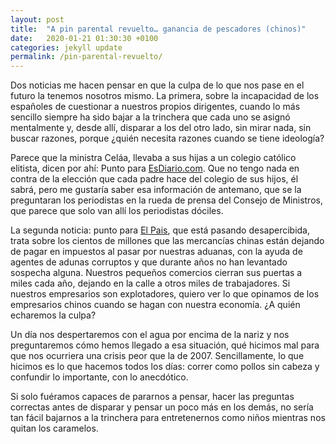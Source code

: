 ```yaml
---
layout: post
title:  "A pin parental revuelto… ganancia de pescadores (chinos)"
date:   2020-01-21 01:30:30 +0100
categories: jekyll update
permalink: /pin-parental-revuelto/
---
```



Dos noticias me hacen pensar en que la culpa de lo que nos pase en el futuro la tenemos nosotros mismo. La primera, sobre la incapacidad de los españoles de cuestionar a nuestros propios dirigentes, cuando lo más sencillo siempre ha sido bajar a la trinchera que cada uno se asignó mentalmente y, desde allí, disparar a los del otro lado, sin mirar nada, sin buscar razones, porque ¿quién necesita razones cuando se tiene ideología?

Parece que la ministra Celáa, llevaba a sus hijas a un colegio católico elitista, dicen por ahí: Punto para [EsDiario.com](https://www.esdiario.com/336064973/El-pin-parental-de-Celaa-llevo-a-sus-hijas-a-un-colegio-catolico-y-elitista.html). Que no tengo nada en contra de la elección que cada padre hace del colegio de sus hijos, él sabrá, pero me gustaría saber esa información de antemano, que se la preguntaran los periodistas en la rueda de prensa del Consejo de Ministros, que parece que solo van allí los periodistas dóciles.

La segunda noticia: punto para [El Pais](https://elpais.com/economia/2020/01/17/actualidad/1579283236_314621.html), que está pasando desapercibida, trata sobre los cientos de millones que las mercancías chinas están dejando de pagar en impuestos al pasar por nuestras aduanas, con la ayuda de agentes de adunas corruptos y que durante años no han levantado sospecha alguna. Nuestros pequeños comercios cierran sus puertas a miles cada año, dejando en la calle a otros miles de trabajadores. Si nuestros empresarios son explotadores, quiero ver lo que opinamos de los empresarios chinos cuando se hagan con nuestra economía. ¿A quién echaremos la culpa?

Un día nos despertaremos con el agua por encima de la nariz y nos preguntaremos cómo hemos llegado a esa situación, qué hicimos mal para que nos ocurriera una crisis peor que la de 2007. Sencillamente, lo que hicimos es lo que hacemos todos los días: correr como pollos sin cabeza y confundir lo importante, con lo anecdótico.

Si solo fuéramos capaces de pararnos a pensar, hacer las preguntas correctas antes de disparar y pensar un poco más en los demás, no sería tan fácil bajarnos a la trinchera para entretenernos como niños mientras nos quitan los caramelos.
